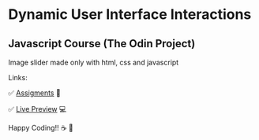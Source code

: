 # Dynamic User Interface Interactions
## Javascript Course (The Odin Project)
Image slider made only with html, css and javascript

Links:

:white_check_mark: [Assigments](https://www.theodinproject.com/lessons/node-path-javascript-dynamic-user-interface-interactions#image-slider) :blue_book:

:white_check_mark: [Live Preview](https://carlosfrontend.github.io/images-slider-odin-project/) :computer:

 Happy Coding!! :coffee: :rocket:
